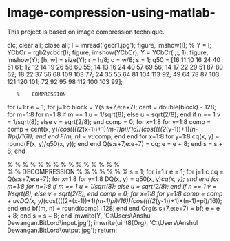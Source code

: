 # Image-compression-using-matlab-
This project is based on image compression technique.

clc;
clear all;
close all;
I = imread('gecr1.jpg');
figure, imshow(I);
% Y = I;
YCbCr = rgb2ycbcr(I);
figure, imshow(YCbCr);
Y = YCbCr(:,:, 1);
figure, imshow(Y);
[h, w] = size(Y);
r = h/8; 
c = w/8;
s = 1;
q50 = [16 11 10 16 24 40 51 61;
       12 12 14 19 26 58 60 55;
       14 13 16 24 40 57 69 56;
       14 17 22 29 51 87 80 62;
       18 22 37 56 68 109 103 77;
       24 35 55 64 81 104 113 92;
       49 64 78 87 103 121 120 101;
       72 92 95 98 112 100 103 99];
   
       
       




       %    COMPRESSION


for i=1:r
    e = 1;
    for j=1:c
        block = Y(s:s+7,e:e+7);
        cent = double(block) - 128;
        for m=1:8
            for n=1:8
                if m == 1
                    u = 1/sqrt(8);
                else
                    u = sqrt(2/8);
                end
                if n == 1
                    v = 1/sqrt(8);
                else
                    v = sqrt(2/8);
                end
                comp = 0;
                for x=1:8
                    for y=1:8
                        comp = comp + cent(x, y)*(cos((((2*(x-1))+1)*(m-1)*pi)/16))*(cos((((2*(y-1))+1)*(n-1)*pi)/16));
                    end
                end
                  F(m, n) = v*u*comp;
              end
          end
          for x=1:8
              for y=1:8
                  cq(x, y) = round(F(x, y)/q50(x, y));
              end
          end
          Q(s:s+7,e:e+7) = cq;
          e = e + 8;
      end
      s = s + 8;
end




% % % % % % % % % % % % % % %     
% % DECOMPRESSION
% % % % % % % 
s = 1;
for i=1:r
    e = 1;
    for j=1:c
        cq = Q(s:s+7,e:e+7);
        for x=1:8
            for y=1:8
                DQ(x, y) = q50(x, y)*cq(x, y); 
            end
        end
         for m=1:8
            for n=1:8
                if m == 1
                    u = 1/sqrt(8);
                else
                    u = sqrt(2/8);
                end
                if n == 1
                    v = 1/sqrt(8);
                else
                    v = sqrt(2/8);
                end
                comp = 0;
                for x=1:8
                    for y=1:8
                        comp = comp + u*v*DQ(x, y)*(cos((((2*(x-1))+1)*(m-1)*pi)/16))*(cos((((2*(y-1))+1)*(n-1)*pi)/16));
                    end
                end
                  bf(m, n) = round(comp)+128;
              end
           end
           Org(s:s+7,e:e+7) = bf;
           e = e + 8;
      end
      s = s + 8;
  end
imwrite(Y, 'C:\Users\Anshul Dewangan\.BitLord\input.jpg');
imwrite(uint8(Org), 'C:\Users\Anshul Dewangan\.BitLord\output.jpg');
return;


